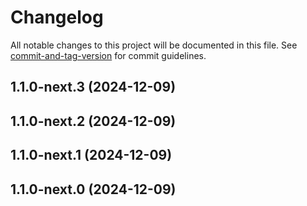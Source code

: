 # Changelog

All notable changes to this project will be documented in this file. See [commit-and-tag-version](https://github.com/absolute-version/commit-and-tag-version) for commit guidelines.

## 1.1.0-next.3 (2024-12-09)

## 1.1.0-next.2 (2024-12-09)

## 1.1.0-next.1 (2024-12-09)

## 1.1.0-next.0 (2024-12-09)
